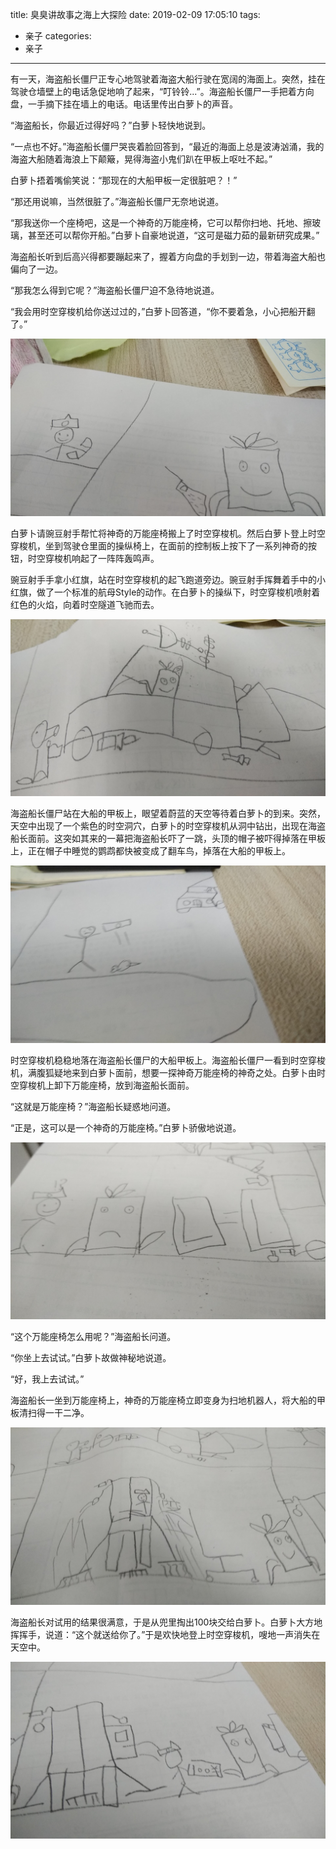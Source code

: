 title: 臭臭讲故事之海上大探险
date: 2019-02-09 17:05:10
tags:
- 亲子
categories:
- 亲子
---

有一天，海盗船长僵尸正专心地驾驶着海盗大船行驶在宽阔的海面上。突然，挂在驾驶仓墙壁上的电话急促地响了起来，“叮铃铃...”。海盗船长僵尸一手把着方向盘，一手摘下挂在墙上的电话。电话里传出白萝卜的声音。

“海盗船长，你最近过得好吗？”白萝卜轻快地说到。

“一点也不好。”海盗船长僵尸哭丧着脸回答到，“最近的海面上总是波涛汹涌，我的海盗大船随着海浪上下颠簸，晃得海盗小鬼们趴在甲板上呕吐不起。”

白萝卜捂着嘴偷笑说：“那现在的大船甲板一定很脏吧？！”

“那还用说嘛，当然很脏了。”海盗船长僵尸无奈地说道。

“那我送你一个座椅吧，这是一个神奇的万能座椅，它可以帮你扫地、托地、擦玻璃，甚至还可以帮你开船。”白萝卜自豪地说道，“这可是磁力茹的最新研究成果。”

海盗船长听到后高兴得都要蹦起来了，握着方向盘的手划到一边，带着海盗大船也偏向了一边。

“那我怎么得到它呢？”海盗船长僵尸迫不急待地说道。

“我会用时空穿梭机给你送过过的，”白萝卜回答道，“你不要着急，小心把船开翻了。”

![白萝卜与海盗船长僵尸通电话](/images/story-with-chouchou-4/1197876061.jpg)

白萝卜请豌豆射手帮忙将神奇的万能座椅搬上了时空穿梭机。然后白萝卜登上时空穿梭机，坐到驾驶仓里面的操纵椅上，在面前的控制板上按下了一系列神奇的按钮，时空穿梭机响起了一阵阵轰鸣声。

豌豆射手手拿小红旗，站在时空穿梭机的起飞跑道旁边。豌豆射手挥舞着手中的小红旗，做了一个标准的航母Style的动作。在白萝卜的操纵下，时空穿梭机喷射着红色的火焰，向着时空隧道飞驰而去。

![白萝卜登上时空穿梭机](/images/story-with-chouchou-4/1970723448.jpg)

海盗船长僵尸站在大船的甲板上，眼望着蔚蓝的天空等待着白萝卜的到来。突然，天空中出现了一个紫色的时空洞穴，白萝卜的时空穿梭机从洞中钻出，出现在海盗船长面前。这突如其来的一幕把海盗船长吓了一跳，头顶的帽子被吓得掉落在甲板上，正在帽子中睡觉的鹦鹉都快被变成了翻车鸟，掉落在大船的甲板上。

![海盗船长僵尸吓了一跳](/images/story-with-chouchou-4/885555643.jpg)
 
时空穿梭机稳稳地落在海盗船长僵尸的大船甲板上。海盗船长僵尸一看到时空穿梭机，满腹狐疑地来到白萝卜面前，想要一探神奇万能座椅的神奇之处。白萝卜由时空穿梭机上卸下万能座椅，放到海盗船长面前。

“这就是万能座椅？”海盗船长疑惑地问道。

“正是，这可以是一个神奇的万能座椅。”白萝卜骄傲地说道。

![海盗船长僵尸接货](/images/story-with-chouchou-4/823487846.jpg)

“这个万能座椅怎么用呢？”海盗船长问道。

“你坐上去试试。”白萝卜故做神秘地说道。

“好，我上去试试。”

海盗船长一坐到万能座椅上，神奇的万能座椅立即变身为扫地机器人，将大船的甲板清扫得一干二净。

![海盗船长僵尸试用万能座椅](/images/story-with-chouchou-4/608250205.jpg)

海盗船长对试用的结果很满意，于是从兜里掏出100块交给白萝卜。白萝卜大方地挥挥手，说道：“这个就送给你了。”于是欢快地登上时空穿梭机，嗖地一声消失在天空中。

![海盗船长僵尸很满意万能座椅](/images/story-with-chouchou-4/1134050426.jpg)